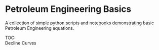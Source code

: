 # Petroleum Engineering Basics
 
A collection of simple python scripts and notebooks demonstrating basic Petroleum Engineering equations.

TOC:
<br />Decline Curves
